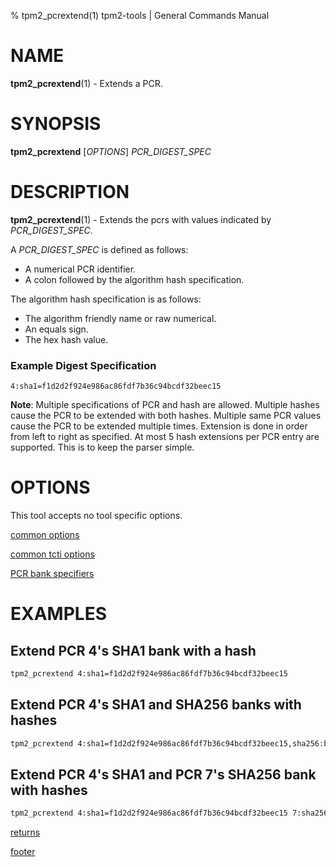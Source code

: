% tpm2_pcrextend(1) tpm2-tools | General Commands Manual

# NAME

**tpm2_pcrextend**(1) - Extends a PCR.

# SYNOPSIS

**tpm2_pcrextend** [*OPTIONS*] _PCR\_DIGEST\_SPEC_

# DESCRIPTION

**tpm2_pcrextend**(1) - Extends the pcrs with values indicated by _PCR\_DIGEST\_SPEC_.

A _PCR\_DIGEST\_SPEC_ is defined as follows:

  * A numerical PCR identifier.
  * A colon followed by the algorithm hash specification.

The algorithm hash specification is as follows:
  * The algorithm friendly name or raw numerical.
  * An equals sign.
  * The hex hash value.

### Example Digest Specification

```
4:sha1=f1d2d2f924e986ac86fdf7b36c94bcdf32beec15
```

**Note**: Multiple specifications of PCR and hash are allowed. Multiple
hashes cause the PCR to be extended with both hashes. Multiple same PCR values
cause the PCR to be extended multiple times. Extension is done in order from
left to right as specified. At most 5 hash extensions per PCR entry are
supported. This is to keep the parser simple.

# OPTIONS

This tool accepts no tool specific options.

[common options](common/options.md)

[common tcti options](common/tcti.md)

[PCR bank specifiers](common/pcr.md)

# EXAMPLES

## Extend PCR 4's SHA1 bank with a hash
```bash
tpm2_pcrextend 4:sha1=f1d2d2f924e986ac86fdf7b36c94bcdf32beec15
```

## Extend PCR 4's SHA1 and SHA256 banks with hashes
```bash
tpm2_pcrextend 4:sha1=f1d2d2f924e986ac86fdf7b36c94bcdf32beec15,sha256:b5bb9d8014a0f9b1d61e21e796d78dccdf1352f23cd32812f4850b878ae4944c
```

## Extend PCR 4's SHA1 and PCR 7's SHA256 bank with hashes
```bash
tpm2_pcrextend 4:sha1=f1d2d2f924e986ac86fdf7b36c94bcdf32beec15 7:sha256:b5bb9d8014a0f9b1d61e21e796d78dccdf1352f23cd32812f4850b878ae4944c
```

[returns](common/returns.md)

[footer](common/footer.md)
